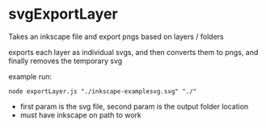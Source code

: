 # svgExportLayer

Takes an inkscape file and export pngs based on layers / folders

exports each layer as individual svgs, and then converts them to pngs, and
finally removes the temporary svg

example run:

```
node exportLayer.js "./inkscape-examplesvg.svg" "./"
```

- first param is the svg file, second param is the output folder location
- must have inkscape on path to work
